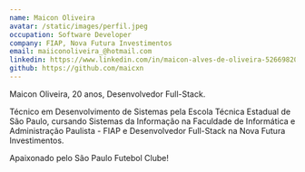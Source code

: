 ```yaml
---
name: Maicon Oliveira
avatar: /static/images/perfil.jpeg
occupation: Software Developer
company: FIAP, Nova Futura Investimentos
email: maiiconoliveira_@hotmail.com
linkedin: https://www.linkedin.com/in/maicon-alves-de-oliveira-526698203/
github: https://github.com/maicxn
---
```


Maicon Oliveira, 20 anos, Desenvolvedor Full-Stack.

Técnico em Desenvolvimento de Sistemas pela Escola Técnica Estadual de São Paulo, cursando Sistemas da Informação na Faculdade de Informática e Administração Paulista - FIAP e Desenvolvedor Full-Stack na Nova Futura Investimentos.

Apaixonado pelo São Paulo Futebol Clube!
